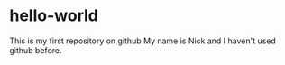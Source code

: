# hello-world
This is my first repository on github
My name is Nick and I haven't used github before.
